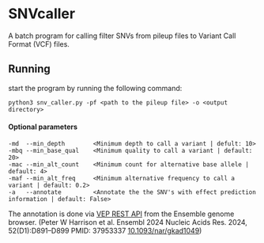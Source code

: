 # SNVcaller
A batch program for calling filter SNVs from pileup files to Variant Call Format (VCF) files.

## Running
start the program by running the following command:
```
python3 snv_caller.py -pf <path to the pileup file> -o <output directory> 
```

#### Optional parameters
```
-md  --min_depth        <Minimum depth to call a variant | defult: 10>
-mbq --min_base_qual    <Minimum quality to call a variant | default: 20>
-mac --min_alt_count    <Minimum count for alternative base allele | default: 4>
-maf --min_alt_freq     <Minimum alternative frequency to call a variant | default: 0.2>
-a   --annotate         <Annotate the the SNV's with effect prediction information | default: False>
```

The annotation is done via [VEP REST API](https://rest.ensembl.org/documentation/info/vep_region_get) from the Ensemble 
genome browser. 
(Peter W Harrison et al. Ensembl 2024 Nucleic Acids Res. 2024, 52(D1):D891–D899 PMID: 37953337 [10.1093/nar/gkad1049](https://academic.oup.com/nar/article/52/D1/D891/7416379?login=false))

